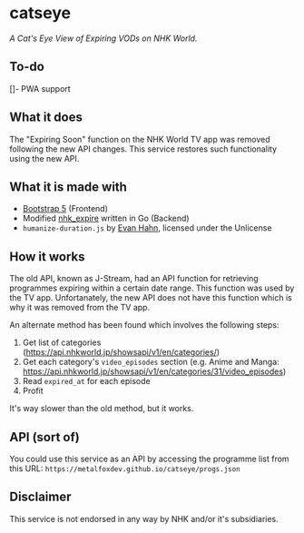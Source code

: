 # catseye
 *A Cat's Eye View of Expiring VODs on NHK World.*

## To-do
[]- PWA support

## What it does
The "Expiring Soon" function on the NHK World TV app was removed following the new API changes.
This service restores such functionality using the new API.

## What it is made with
- [Bootstrap 5](https://getbootstrap.com/) (Frontend)
- Modified [nhk_expire](https://gist.github.com/metalfoxdev/bd9528f054b3ec18d1a813ad3517588c) written in Go (Backend)
- `humanize-duration.js` by [Evan Hahn](https://github.com/EvanHahn), licensed under the Unlicense

## How it works
The old API, known as J-Stream, had an API function for retrieving programmes expiring within a certain date range.
This function was used by the TV app.
Unfortanately, the new API does not have this function which is why it was removed from the TV app.

An alternate method has been found which involves the following steps:
1. Get list of categories (https://api.nhkworld.jp/showsapi/v1/en/categories/)
2. Get each category's `video_episodes` section (e.g. Anime and Manga: https://api.nhkworld.jp/showsapi/v1/en/categories/31/video_episodes)
3. Read `expired_at` for each episode
4. Profit

It's way slower than the old method, but it works.

## API (sort of)
You could use this service as an API by accessing the programme list from this URL: `https://metalfoxdev.github.io/catseye/progs.json`

## Disclaimer
This service is not endorsed in any way by NHK and/or it's subsidiaries.
